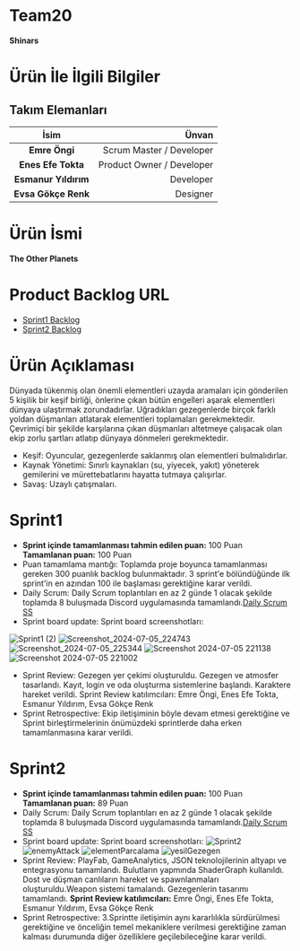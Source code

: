 # Team20
**Shinars**
# Ürün İle İlgili Bilgiler
## Takım Elemanları
| İsim   | Ünvan  |
|:-------:| -----:|
| **Emre Öngi** | Scrum Master / Developer     |
| **Enes Efe Tokta**   |  Product Owner / Developer   |
| **Esmanur Yıldırım**     | Developer  |
| **Evsa Gökçe Renk**     | Designer  |
# Ürün İsmi
**The Other Planets**
# Product Backlog URL
- [Sprint1 Backlog](https://www.notion.so/c572d9815f9049f8a47719f36bf6dfee?v=bcf54549d02d4de393e099540cbe9c16&pvs=4 "Sprint1 Notion")
- [Sprint2 Backlog](https://www.notion.so/d2748d770f4142f8b50a6cd473522547?v=34d7901077704d6ca9051e1d84065f17&pvs=4 "Sprint2 Notion")
# Ürün Açıklaması
Dünyada tükenmiş olan önemli elementleri uzayda aramaları için gönderilen 5 kişilik bir keşif birliği, önlerine çıkan bütün engelleri aşarak elementleri dünyaya ulaştırmak zorundadırlar. Uğradıkları gezegenlerde birçok farklı yoldan düşmanları atlatarak elementleri toplamaları gerekmektedir. Çevrimiçi bir şekilde karşılarına çıkan düşmanları altetmeye çalışacak olan ekip zorlu şartları atlatıp dünyaya dönmeleri gerekmektedir.
-	Keşif: Oyuncular, gezegenlerde saklanmış olan elementleri bulmalıdırlar.
-	Kaynak Yönetimi: Sınırlı kaynakları (su, yiyecek, yakıt) yöneterek gemilerini ve mürettebatlarını hayatta tutmaya çalışırlar.
-	Savaş: Uzaylı  çatışmaları.
# **Sprint1**
- **Sprint içinde tamamlanması tahmin edilen puan:** 100 Puan **Tamamlanan puan:** 100 Puan
- Puan tamamlama mantığı: Toplamda proje boyunca tamamlanması gereken 300 puanlık backlog bulunmaktadır. 3 sprint'e bölündüğünde ilk sprint'in en azından 100 ile başlaması gerektiğine karar verildi.
- Daily Scrum: Daily Scrum toplantıları en az 2 günde 1 olacak şekilde toplamda 8 buluşmada Discord uygulamasında tamamlandı.[Daily Scrum SS](https://drive.google.com/drive/folders/1_9plcyv1oVGDbBBv-yDOT4FwEr88BEwN?usp=sharing "Screen Shoots Sprint1")
- Sprint board update: Sprint board screenshotları:

![Sprint1 (2)](https://github.com/emreongi/Team20/assets/109675720/b2ce8cbd-f592-465c-b879-d2ac98438202)
![Screenshot_2024-07-05_224743](https://github.com/emreongi/Team20/assets/109675720/0bbb80db-f69b-496b-a2a0-9442360da498)
![Screenshot_2024-07-05_225344](https://github.com/emreongi/Team20/assets/109675720/93b09543-5a69-44a7-bdf9-b2a9db165025)
![Screenshot 2024-07-05 221138](https://github.com/emreongi/Team20/assets/109675720/d451b119-e6ef-401e-a7ef-726526233bd8)
![Screenshot 2024-07-05 221002](https://github.com/emreongi/Team20/assets/109675720/ced88e8a-f382-46a9-9bc5-30d20726bffc)
- Sprint Review: Gezegen yer çekimi oluşturuldu. Gezegen ve atmosfer tasarlandı. Kayıt, login ve oda oluşturma sistemlerine başlandı. Karaktere hareket verildi.  Sprint Review katılımcıları: Emre Öngi, Enes Efe Tokta, Esmanur Yıldırım, Evsa Gökçe Renk
- Sprint Retrospective: Ekip iletişiminin böyle devam etmesi gerektiğine ve Sprint birleştirmelerinin önümüzdeki sprintlerde daha erken tamamlanmasına karar verildi.
# **Sprint2**
- **Sprint içinde tamamlanması tahmin edilen puan:** 100 Puan **Tamamlanan puan:** 89 Puan
- Daily Scrum: Daily Scrum toplantıları en az 2 günde 1 olacak şekilde toplamda 8 buluşmada Discord uygulamasında tamamlandı.[Daily Scrum SS](https://drive.google.com/drive/folders/1_9plcyv1oVGDbBBv-yDOT4FwEr88BEwN?usp=sharing "Screen Shoots Sprint1")
- Sprint board update: Sprint board screenshotları:
![Sprint2](https://github.com/user-attachments/assets/33754c48-a0a7-4e23-b460-a3366368389f)
![enemyAttack](https://github.com/user-attachments/assets/1434054f-4e81-4144-89eb-9d58a82cbbaa)
![elementParcalama](https://github.com/user-attachments/assets/45d6cf53-e1d1-4d89-a5c0-a6a85fe3c50f)
![yesilGezegen](https://github.com/user-attachments/assets/03de165f-2f8a-44f7-943c-35454e210459)
- Sprint Review: PlayFab, GameAnalytics, JSON teknolojilerinin altyapı ve entegrasyonu tamamlandı. Bulutların yapmında ShaderGraph kullanıldı. Dost ve düşman canlıların hareket ve spawnlanmaları oluşturuldu.Weapon sistemi tamalandı. Gezegenlerin tasarımı tamamlandı.
  **Sprint Review katılımcıları:** Emre Öngi, Enes Efe Tokta, Esmanur Yıldırım, Evsa Gökçe Renk
- Sprint Retrospective: 3.Sprintte iletişimin aynı kararlılıkla sürdürülmesi gerektiğine ve önceliğin temel mekaniklere verilmesi gerektiğine zaman kalması durumunda diğer özelliklere geçilebileceğine karar verildi.
